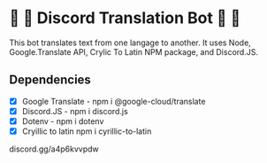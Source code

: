 # 🚀 🎉 Discord Translation Bot 🚀 🎉

This bot translates text from one langage to another. It uses Node, Google.Translate API, Crylic To Latin NPM package, and Discord.JS.


## Dependencies
- [x] Google Translate - npm i @google-cloud/translate
- [x] Discord.JS - npm i discord.js
- [x] Dotenv - npm i dotenv
- [x] Cryillic to latin npm i cyrillic-to-latin

discord.gg/a4p6kvvpdw
